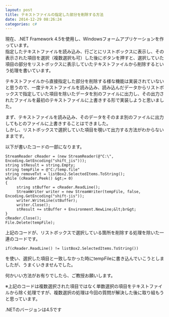 ```yaml
---
layout: post
title: テキストファイルの指定した部分を削除する方法
date: 2014-12-29 08:26:24
categories: c#
---
```

<p>現在、.NET Framework 4.5を使用し、Windowsフォームアプリケーションを作っています。<br>
指定したテキストファイルを読み込み、行ごとにリストボックスに表示し、その表示された項目を選択（複数選択も可）した後にボタンを押すと、選択していた項目の部分をリストボックスに表示していたテキストファイルから削除するという処理を書いています。<br></p>

<p>テキストファイルから直接指定した部分を削除する様な機能は実装されていないと思うので、一度テキストファイルを読み込み、読み込んだデータからリストボックスで指定していた項目を除いたデータを別のファイルに出力し、その出力されたファイルを最初のテキストファイルに上書きする形で実装しようと思いました。<br></p>

<p>まず、テキストファイルを読み込み、そのデータをそのまま別のファイルに出力してもとのファイルに上書きすることはできました。<br>
しかし、リストボックスで選択していた項目を覗いて出力する方法がわからないままです。</p>

<p>以下が書いたコードの一部になります。<br></p>

```
StreamReader cReader = (new StreamReader(@"C:\", Encoding.GetEncoding("shift_jis")));
string stResult = string.Empty;
string tempFile = @"C:/temp.file"
string removeTxt = listBox2.SelectedItems.ToString();
while (cReader.Peek() &gt;= 0)
{
     string stBuffer = cReader.ReadLine();
     StreamWriter writer = new StreamWriter(tempFile, false, Encoding.GetEncoding("shift-jis"));
     writer.WriteLine(stBuffer);
     writer.Close();
     stResult += stBuffer + Environment.NewLine;&lt;br&gt;
}
cReader.Close();
File.Delete(tempFile);
```

<p>上記のコードが、リストボックスで選択している箇所を削除する処理を除いた一連のコードです。<br></p>

```
if(cReader.ReadLine() != listBox2.SelectedItems.ToString())
```

<p>を使い、選択した項目と一致しなかった時にtempFileに書き込んでいこうとしましたが、うまくいきませんでした。<br></p>

<p>何かいい方法がお有りでしたら、ご教授お願いします。</p>

<p>※上記のコードは複数選択された項目ではなく単数選択の項目をテキストファイルから除く処理ですが、複数選択の処理は今回の質問が解決した後に取り組もうと思っています。</p>

<p>.NETのバージョンは4.5です</p>
